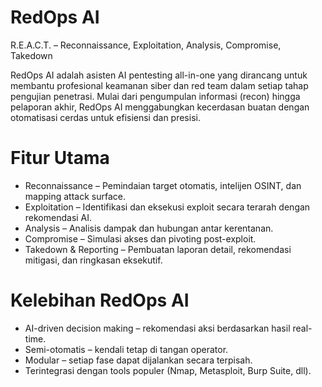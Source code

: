# RedOps AI
R.E.A.C.T. – Reconnaissance, Exploitation, Analysis, Compromise, Takedown

RedOps AI adalah asisten AI pentesting all-in-one yang dirancang untuk membantu profesional keamanan siber dan red team dalam setiap tahap pengujian penetrasi.
Mulai dari pengumpulan informasi (recon) hingga pelaporan akhir, RedOps AI menggabungkan kecerdasan buatan dengan otomatisasi cerdas untuk efisiensi dan presisi.

# Fitur Utama

- Reconnaissance – Pemindaian target otomatis, intelijen OSINT, dan mapping attack surface.
- Exploitation – Identifikasi dan eksekusi exploit secara terarah dengan rekomendasi AI.
- Analysis – Analisis dampak dan hubungan antar kerentanan.
- Compromise – Simulasi akses dan pivoting post-exploit.
- Takedown & Reporting – Pembuatan laporan detail, rekomendasi mitigasi, dan ringkasan eksekutif.

# Kelebihan RedOps AI
- AI-driven decision making – rekomendasi aksi berdasarkan hasil real-time.
- Semi-otomatis – kendali tetap di tangan operator.
- Modular – setiap fase dapat dijalankan secara terpisah.
- Terintegrasi dengan tools populer (Nmap, Metasploit, Burp Suite, dll).
